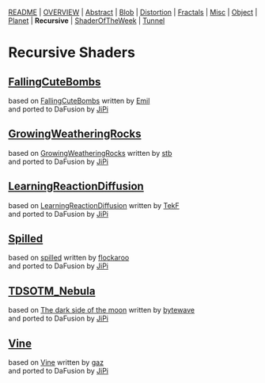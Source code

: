 
  <!--                                                             -->
  <!--           THIS IS AN AUTOMATICALLY GENERATED FILE           -->
  <!--                                                             -->
  <!--                  D O   N O T   E D I T ! ! !                -->
  <!--                                                             -->
  <!--  ALL CHANGES WILL BE OVERWRITTEN WITHOUT ANY FURTHER NOTICE -->
  <!--                                                             -->


[README](../README.md) | [OVERVIEW](../OVERVIEW.md) | [Abstract](../Abstract/README.md) | [Blob](../Blob/README.md) | [Distortion](../Distortion/README.md) | [Fractals](../Fractals/README.md) | [Misc](../Misc/README.md) | [Object](../Object/README.md) | [Planet](../Planet/README.md) | **Recursive** | [ShaderOfTheWeek](../ShaderOfTheWeek/README.md) | [Tunnel](../Tunnel/README.md)

# Recursive Shaders

## **[FallingCuteBombs](FallingCuteBombs.md)**
based on [FallingCuteBombs](https://www.shadertoy.com/view/ldy3Rw) written by [Emil](https://www.shadertoy.com/user/Emil)<br />and ported to DaFusion by [JiPi](../../Site/Profiles/JiPi.md)

## **[GrowingWeatheringRocks](GrowingWeatheringRocks.md)**
based on [GrowingWeatheringRocks](https://www.shadertoy.com/view/ftSSDy) written by [stb](https://www.shadertoy.com/user/stb)<br />and ported to DaFusion by [JiPi](../../Site/Profiles/JiPi.md)

## **[LearningReactionDiffusion](LearningReactionDiffusion.md)**
based on [LearningReactionDiffusion](https://www.shadertoy.com/view/WlSGzy) written by [TekF](https://www.shadertoy.com/user/TekF)<br />and ported to DaFusion by [JiPi](../../Site/Profiles/JiPi.md)

## **[Spilled](Spilled.md)**
based on [spilled](https://www.shadertoy.com/view/MsGSRd) written by [flockaroo](https://www.shadertoy.com/user/flockaroo)<br />and ported to DaFusion by [JiPi](../../Site/Profiles/JiPi.md)

## **[TDSOTM_Nebula](TDSOTM_Nebula.md)**
based on [The dark side of the moon](https://www.shadertoy.com/view/4dBSDV) written by [bytewave](https://www.shadertoy.com/user/bytewave)<br />and ported to DaFusion by [JiPi](../../Site/Profiles/JiPi.md)

## **[Vine](Vine.md)**
based on [Vine](https://www.shadertoy.com/view/XldSz7) written by [gaz](https://www.shadertoy.com/user/gaz)<br />and ported to DaFusion by [JiPi](../../Site/Profiles/JiPi.md)

